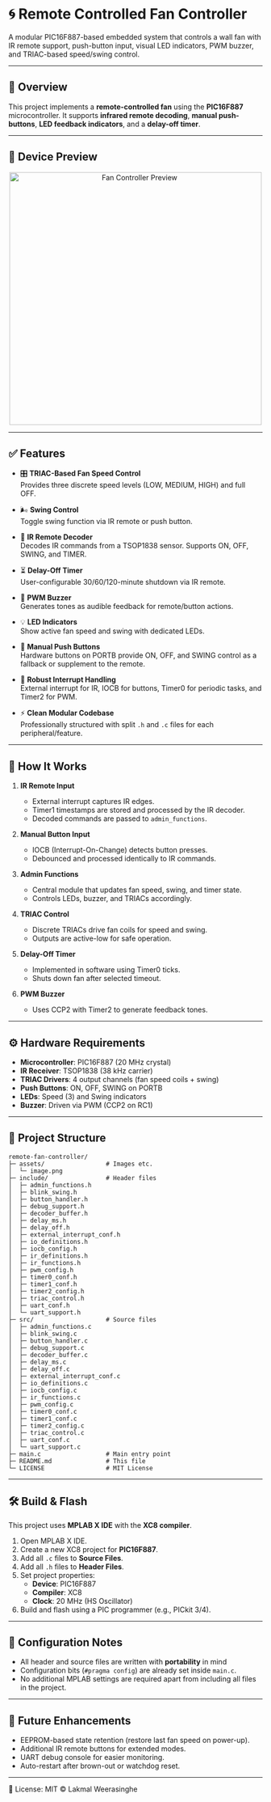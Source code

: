 # 🌀 Remote Controlled Fan Controller

A modular PIC16F887-based embedded system that controls a wall fan with IR remote support, push-button input, visual LED indicators, PWM buzzer, and TRIAC-based speed/swing control.

---

## 📘 Overview

This project implements a **remote-controlled fan** using the **PIC16F887** microcontroller. It supports **infrared remote decoding**, **manual push-buttons**, **LED feedback indicators**, and a **delay-off timer**.  

---

## 📸 Device Preview

<p align="center">
  <img src="assets/image.png" alt="Fan Controller Preview" width="500"/>
</p>

---

## ✅ Features

- 🎛️ **TRIAC-Based Fan Speed Control**  
  Provides three discrete speed levels (LOW, MEDIUM, HIGH) and full OFF.

- 🌬️ **Swing Control**  
  Toggle swing function via IR remote or push button.

- 📡 **IR Remote Decoder**  
  Decodes IR commands from a TSOP1838 sensor. Supports ON, OFF, SWING, and TIMER.

- ⏳ **Delay-Off Timer**  
  User-configurable 30/60/120-minute shutdown via IR remote.

- 🔔 **PWM Buzzer**  
  Generates tones as audible feedback for remote/button actions.

- 💡 **LED Indicators**  
  Show active fan speed and swing with dedicated LEDs.

- 🔘 **Manual Push Buttons**  
  Hardware buttons on PORTB provide ON, OFF, and SWING control as a fallback or supplement to the remote.

- 🔄 **Robust Interrupt Handling**  
  External interrupt for IR, IOCB for buttons, Timer0 for periodic tasks, and Timer2 for PWM.

- ⚡ **Clean Modular Codebase**  
  Professionally structured with split `.h` and `.c` files for each peripheral/feature.

---

## 🧠 How It Works

1. **IR Remote Input**  
   - External interrupt captures IR edges.  
   - Timer1 timestamps are stored and processed by the IR decoder.  
   - Decoded commands are passed to `admin_functions`.

2. **Manual Button Input**  
   - IOCB (Interrupt-On-Change) detects button presses.  
   - Debounced and processed identically to IR commands.

3. **Admin Functions**  
   - Central module that updates fan speed, swing, and timer state.  
   - Controls LEDs, buzzer, and TRIACs accordingly.

4. **TRIAC Control**  
   - Discrete TRIACs drive fan coils for speed and swing.  
   - Outputs are active-low for safe operation.

5. **Delay-Off Timer**  
   - Implemented in software using Timer0 ticks.  
   - Shuts down fan after selected timeout.

6. **PWM Buzzer**  
   - Uses CCP2 with Timer2 to generate feedback tones.  

---

## ⚙️ Hardware Requirements

- **Microcontroller**: PIC16F887 (20 MHz crystal)  
- **IR Receiver**: TSOP1838 (38 kHz carrier)  
- **TRIAC Drivers**: 4 output channels (fan speed coils + swing)  
- **Push Buttons**: ON, OFF, SWING on PORTB  
- **LEDs**: Speed (3) and Swing indicators  
- **Buzzer**: Driven via PWM (CCP2 on RC1)  

---

## 📂 Project Structure

```text
remote-fan-controller/
├─ assets/                 # Images etc.
│  └─ image.png
├─ include/                # Header files
│  ├─ admin_functions.h
│  ├─ blink_swing.h
│  ├─ button_handler.h
│  ├─ debug_support.h
│  ├─ decoder_buffer.h
│  ├─ delay_ms.h
│  ├─ delay_off.h
│  ├─ external_interrupt_conf.h
│  ├─ io_definitions.h
│  ├─ iocb_config.h
│  ├─ ir_definitions.h
│  ├─ ir_functions.h
│  ├─ pwm_config.h
│  ├─ timer0_conf.h
│  ├─ timer1_conf.h
│  ├─ timer2_config.h
│  ├─ triac_control.h
│  ├─ uart_conf.h
│  └─ uart_support.h
├─ src/                    # Source files
│  ├─ admin_functions.c
│  ├─ blink_swing.c
│  ├─ button_handler.c
│  ├─ debug_support.c
│  ├─ decoder_buffer.c
│  ├─ delay_ms.c
│  ├─ delay_off.c
│  ├─ external_interrupt_conf.c
│  ├─ io_definitions.c
│  ├─ iocb_config.c
│  ├─ ir_functions.c
│  ├─ pwm_config.c
│  ├─ timer0_conf.c
│  ├─ timer1_conf.c
│  ├─ timer2_config.c
│  ├─ triac_control.c
│  ├─ uart_conf.c
│  └─ uart_support.c
├─ main.c                  # Main entry point
├─ README.md               # This file
└─ LICENSE                 # MIT License
```

---

## 🛠️ Build & Flash

This project uses **MPLAB X IDE** with the **XC8 compiler**.

1. Open MPLAB X IDE.  
2. Create a new XC8 project for **PIC16F887**.  
3. Add all `.c` files to **Source Files**.  
4. Add all `.h` files to **Header Files**.  
5. Set project properties:  
   - **Device**: PIC16F887  
   - **Compiler**: XC8  
   - **Clock**: 20 MHz (HS Oscillator)  
6. Build and flash using a PIC programmer (e.g., PICkit 3/4).

---

## 🔧 Configuration Notes

- All header and source files are written with **portability** in mind
- Configuration bits (`#pragma config`) are already set inside `main.c`.  
- No additional MPLAB settings are required apart from including all files in the project.  

---

## 📸 Future Enhancements

- EEPROM-based state retention (restore last fan speed on power-up).  
- Additional IR remote buttons for extended modes.  
- UART debug console for easier monitoring.  
- Auto-restart after brown-out or watchdog reset.

---

🪪 License: MIT © Lakmal Weerasinghe
